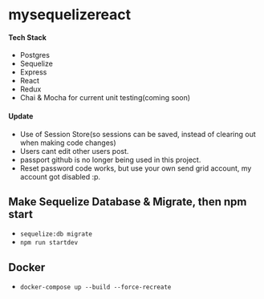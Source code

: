 # mysequelizereact

#### Tech Stack
* Postgres
* Sequelize
* Express
* React
* Redux
* Chai & Mocha for current unit testing(coming soon)


#### Update
* Use of Session Store(so sessions can be saved, instead of clearing out when making code changes)
* Users cant edit other users post.
* passport github is no longer being used in this project. 
* Reset password code works, but use your own send grid account, my account got disabled :p. 

## Make Sequelize Database & Migrate, then npm start

* `sequelize:db migrate`
* `npm run startdev`


## Docker 
* `docker-compose up --build --force-recreate`

